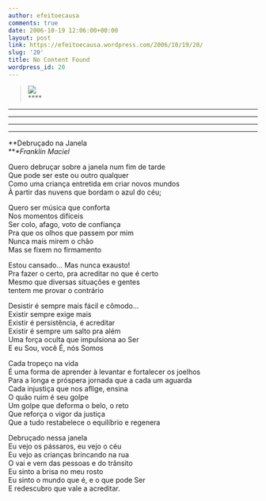 ```yaml
---
author: efeitoecausa
comments: true
date: 2006-10-19 12:06:00+00:00
layout: post
link: https://efeitoecausa.wordpress.com/2006/10/19/20/
slug: '20'
title: No Content Found
wordpress_id: 20
---
```


>[![](http://photos1.blogger.com/blogger/2881/3937/320/menina%20na%20janela1.0.jpg)](http://photos1.blogger.com/blogger/2881/3937/1600/menina%20na%20janela1.0.jpg)  
[](http://photos1.blogger.com/blogger/2881/3937/1600/menina%20na%20janela1.jpg)****  
****  
****  
****  
****  
**Debruçado na Janela  
**_*Franklin Maciel_  
  
  
  
Quero debruçar sobre a janela num fim de tarde  
Que pode ser este ou outro qualquer  
Como uma criança entretida em criar novos mundos  
À partir das nuvens que bordam o azul do céu;  
  
Quero ser música que conforta  
Nos momentos difíceis  
Ser colo, afago, voto de confiança  
Pra que os olhos que passem por mim  
Nunca mais mirem o chão  
Mas se fixem no firmamento  
  
Estou cansado... Mas nunca exausto!  
Pra fazer o certo, pra acreditar no que é certo  
Mesmo que diversas situações e gentes  
tentem me provar o contrário  
  
Desistir é sempre mais fácil e cômodo...  
Existir sempre exige mais  
Existir é persistência, é acreditar  
Existir é sempre um salto pra além  
Uma força oculta que impulsiona ao Ser  
E eu Sou, você É, nós Somos  
  
Cada tropeço na vida  
É uma forma de aprender à levantar e fortalecer os joelhos  
Para a longa e próspera jornada que a cada um aguarda  
Cada injustiça que nos aflige, ensina  
O quão ruim é seu golpe  
Um golpe que deforma o belo, o reto  
Que reforça o vigor da justiça  
Que a tudo restabelece o equilíbrio e regenera  
  
Debruçado nessa janela  
Eu vejo os pássaros, eu vejo o céu  
Eu vejo as crianças brincando na rua  
O vai e vem das pessoas e do trânsito  
Eu sinto a brisa no meu rosto  
Eu sinto o mundo que é, e o que pode Ser  
E redescubro que vale a acreditar.
